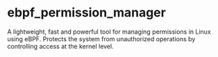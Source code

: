 # ebpf_permission_manager
A lightweight, fast and powerful tool for managing permissions in Linux using eBPF. Protects the system from unauthorized operations by controlling access at the kernel level.
